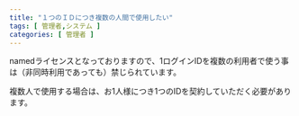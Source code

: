 ```yaml
---
title: "１つのＩＤにつき複数の人間で使用したい"
tags: [ 管理者,システム ]
categories: [ 管理者 ]
---
```


namedライセンスとなっておりますので、1ログインIDを複数の利用者で使う事は（非同時利用であっても）禁じられています。

複数人で使用する場合は、お1人様につき1つのIDを契約していただく必要があります。
